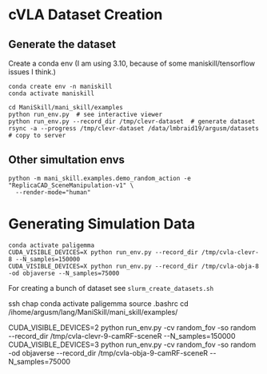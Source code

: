 # cVLA Dataset Creation

## Generate the dataset
Create a conda env (I am using 3.10, because of some maniskill/tensorflow issues I think.)
```
conda create env -n maniskill
conda activate maniskill

cd ManiSkill/mani_skill/examples
python run_env.py  # see interactive viewer
python run_env.py --record_dir /tmp/clevr-dataset  # generate dataset
rsync -a --progress /tmp/clevr-dataset /data/lmbraid19/argusm/datasets  # copy to server
```

## Other simultation envs
```
python -m mani_skill.examples.demo_random_action -e "ReplicaCAD_SceneManipulation-v1" \
  --render-mode="human"
```


# Generating Simulation Data

```
conda activate paligemma
CUDA_VISIBLE_DEVICES=X python run_env.py --record_dir /tmp/cvla-clevr-8 --N_samples=150000
CUDA_VISIBLE_DEVICES=X python run_env.py --record_dir /tmp/cvla-obja-8  -od objaverse --N_samples=75000
```

For creating a bunch of dataset see `slurm_create_datasets.sh`


ssh chap
conda activate paligemma
source .bashrc
cd /ihome/argusm/lang/ManiSkill/mani_skill/examples/

CUDA_VISIBLE_DEVICES=2 python run_env.py -cv random_fov -so random --record_dir /tmp/cvla-clevr-9-camRF-sceneR --N_samples=150000
CUDA_VISIBLE_DEVICES=3 python run_env.py -cv random_fov -so random -od objaverse --record_dir /tmp/cvla-obja-9-camRF-sceneR --N_samples=75000